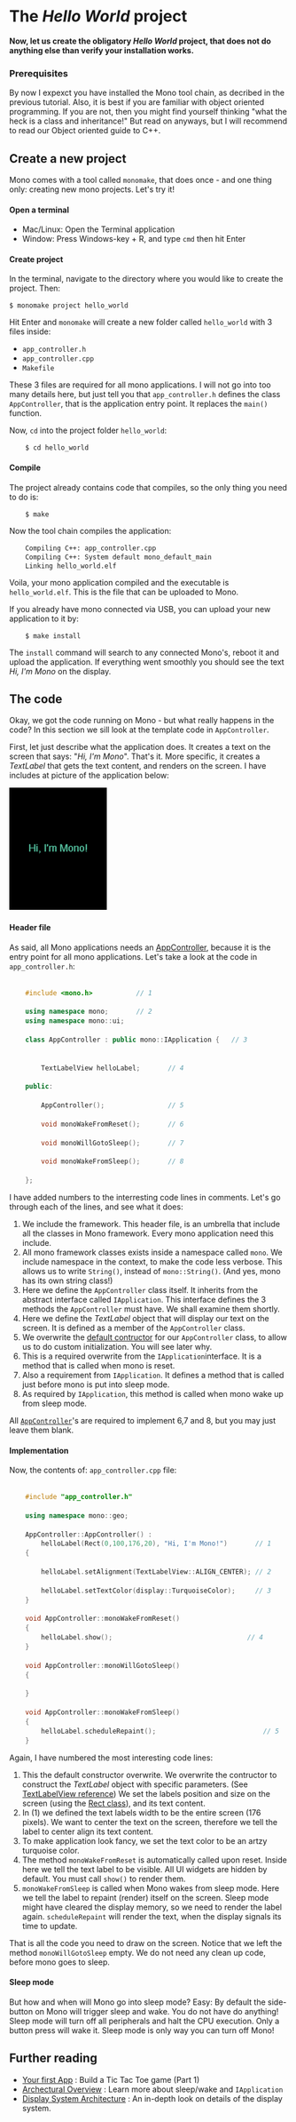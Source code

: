 # The *Hello World* project

**Now, let us create the obligatory *Hello World* project, that does not do anything else than verify your installation works.**

### Prerequisites

By now I expexct you have installed the Mono tool chain, as decribed in the previous tutorial. Also, it is best if you are familiar with object oriented programming. If you are not, then you might find yourself thinking "what the heck is a class and inheritance!" But read on anyways, but I will recommend to read our Object oriented guide to C++.

## Create a new project

Mono comes with a tool called `monomake`, that does once - and one thing only: creating new mono projects. Let's try it!

#### Open a terminal

* Mac/Linux: Open the Terminal application
* Window: Press Windows-key + R, and type `cmd` then hit Enter

#### Create project

In the terminal, navigate to the directory where you would like to create the project. Then:

```
$ monomake project hello_world
```

Hit Enter and `monomake` will create a new folder called `hello_world` with 3 files inside:

* `app_controller.h`
* `app_controller.cpp`
* `Makefile`

These 3 files are required for all mono applications. I will not go into too many details here, but just tell you that `app_controller.h` defines the class `AppController`, that is the application entry point. It replaces the `main()` function.

Now, `cd` into the project folder `hello_world`:

```
	$ cd hello_world
```

#### Compile

The project already contains code that compiles, so the only thing you need to do is:

```
	$ make
```

Now the tool chain compiles the application:

```
	Compiling C++: app_controller.cpp
	Compiling C++: System default mono_default_main
	Linking hello_world.elf
```

Voila, your mono application compiled and the executable is `hello_world.elf`. This is the file that can be uploaded to Mono.

If you already have mono connected via USB, you can upload your new application to it by:

```
	$ make install
```

The `install` command will search to any connected Mono's, reboot it and upload the application. If everything went smoothly you should see the text *Hi, I'm Mono* on the display.

## The code

Okay, we got the code running on Mono - but what really happens in the code? In this section we sill look at the template code in `AppController`.

First, let just describe what the application does. It creates a text on the screen that says: "*Hi, I'm Mono*". That's it. More specific, it creates a *TextLabel* that gets the text content, and renders on the screen. I have includes at picture of the application below:

![The Hello World application](hello_world_app.png)

#### Header file

As said, all Mono applications needs an [AppController](../reference/mono_IApplication.md), because it is the entry point for all mono applications. Let's take a look at the code in `app_controller.h`:

```cpp

	#include <mono.h>			// 1

	using namespace mono;		// 2
	using namespace mono::ui;

	class AppController : public mono::IApplication {   // 3
    

    	TextLabelView helloLabel;    	// 4
    
	public:
    
    	AppController();				// 5
    
    	void monoWakeFromReset();		// 6

    	void monoWillGotoSleep();		// 7

    	void monoWakeFromSleep();		// 8
    
	};

```

I have added numbers to the interresting code lines in comments. Let's go through each of the lines, and see what it does:

1. We include the framework. This header file, is an umbrella that include all the classes in Mono framework. Every mono application need this include.
2. All mono framework classes exists inside a namespace called `mono`. We include namespace in the context, to make the code less verbose. This allows us to write `String()`, instead of `mono::String()`. (And yes, mono has its own string class!)
3. Here we define the `AppController` class itself. It inherits from the abstract interface called `IApplication`. This interface defines the 3 methods the `AppController` must have. We shall examine them shortly.
4. Here we define the *TextLabel* object that will display our text on the screen. It is defined as a member of the `AppController` class.
5. We overwrite the [default contructor](https://en.wikipedia.org/wiki/Default_constructor) for our `AppController` class, to allow us to do custom initialization. You will see later why.
6. This is a required overwrite from the `IApplication`interface. It is a method that is called when mono is reset.
7. Also a requirement from `IApplication`. It defines a method that is called just before mono is put into sleep mode.
8. As required by `IApplication`, this method is called when mono wake up from sleep mode.

All [`AppController`](../reference/mono_IApplication.md)'s are required to implement 6,7 and 8, but you may just leave them blank.

#### Implementation

Now, the contents of: `app_controller.cpp` file:

```cpp

	#include "app_controller.h"

    using namespace mono::geo;

    AppController::AppController() :
        helloLabel(Rect(0,100,176,20), "Hi, I'm Mono!")       // 1
    {
        
        helloLabel.setAlignment(TextLabelView::ALIGN_CENTER); // 2
    
        helloLabel.setTextColor(display::TurquoiseColor);     // 3
    }

    void AppController::monoWakeFromReset()
    {
        helloLabel.show();             		                // 4
    }

    void AppController::monoWillGotoSleep()
    {
    
    }

    void AppController::monoWakeFromSleep()
    {
        helloLabel.scheduleRepaint();			                // 5
    }

```

Again, I have numbered the most interesting code lines:

1. This the default constructor overwrite. We overwrite the contructor to construct the *TextLabel* object with specific parameters. (See [TextLabelView reference](../../reference/mono_ui_TextLabelView.html#_CPPv2N13TextLabelView13TextLabelViewEN3geo4RectE6String)) We set the labels position and size on the screen (using the [Rect class](../reference/mono_geo_Rect.md)), and its text content.
2. In (1) we defined the text labels width to be the entire screen (176 pixels). We want to center the text on the screen, therefore we tell the label to center align its text content.
3. To make application look fancy, we set the text color to be an artzy turquoise color.
4. The method `monoWakeFromReset` is automatically called upon reset. Inside here we tell the text label to be visible. All UI widgets are hidden by default. You must call `show()` to render them.
5. `monoWakeFromSleep` is called when Mono wakes from sleep mode. Here we tell the label to repaint (render) itself on the screen. Sleep mode might have cleared the display memory, so we need to render the label again. `scheduleRepaint` will render the text, when the display signals its time to update.

That is all the code you need to draw on the screen. Notice that we left the method `monoWillGotoSleep` empty. We do not need any clean up code, before mono goes to sleep.

#### Sleep mode

But how and when will Mono go into sleep mode? Easy: By default the side-button on Mono will trigger sleep and wake. You do not have do anything! Sleep mode will turn off all peripherals and halt the CPU execution. Only a button press will wake it. Sleep mode is only way you can turn off Mono!

## Further reading

* [Your first App](tic-tac-toe-part-1.md) : Build a Tic Tac Toe game (Part 1)
* [Archectural Overview](../articles/architectural-overview.md) : Learn more about sleep/wake and `IApplication`
* [Display System Architecture](../articles/display_system_architecture.md) : An in-depth look on details of the display system.
